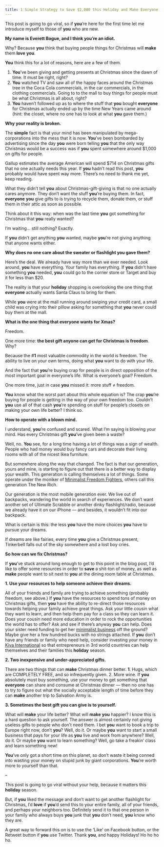 ```yaml
---
title: 1 Simple Strategy to Save $2,000 this Holiday and Make Everyone Love You Forever
---
```


This post is going to go viral, so if **you**’re here for the first time let
me introduce myself to those of **you** who are new.

**My name is Everett Bogue, and I think **you**’re an idiot.**

Why? Because **you** think that buying people things for Christmas will
**make** them **love** **you**.

**You** think this for a lot of reasons, here are a few of them.

  1. **You**’ve been giving and getting presents at Christmas since the dawn of time. It must be right, right?
  2. **You** watched TV and saw all of the happy faces around the Christmas tree in the Coca Cola commercials, in the car commercials, in the clothing commercials. Going to to the mall to buy things for people must be what Christmas is all about, right?
  3. **You** haven’t followed up as to where the stuff that **you** bought **everyone** for Christmas actually ended up by the time New Years came around (hint: the closet, where no one has to look at what **you** gave them.)

**Why your reality is broken.**

The **simple** fact is that your mind has been manipulated by mega-
corporations into the mess that it is now. **You**’ve been bombarded by
advertising since the day **you** were born telling **you** that the only way
Christmas would be a success was if **you** spent somewhere around $1,000 on
gifts for people.

Gallup estimates the average American will spend $714 on Christmas
gifts that no one actually needs this year. If **you** hadn’t
read this post, **you** probably would have spent way more. There’s no need to
thank me yet, keep reading.

What they didn’t tell **you** about Christmas-gift-giving is that no one
actually cares anymore. They don’t want the stuff **you**’re buying them. In
fact, **everyone** **you** give gifts to is trying to recycle them, donate
them, or stuff them in their attic as soon as possible.

Think about it this way: when was the last time **you** got something for
Christmas that **you** really wanted?

I’m waiting… still nothing? Exactly.

If **you** didn’t get anything **you** wanted, maybe **you**’re not giving
anything that anyone wants either.

**Why does no one care about the sweater or flashlight **you** gave them?**

Here’s the deal. We already have way more than we ever needed. Look around,
**you** have everything. Your family has everything. If **you** didn’t have
something **you** needed, **you** could go to the corner store or Target and
buy it for less than $20.

The reality is that your **holiday** shopping is overlooking the one thing
that **everyone** actually wants Santa Claus to bring for them.

While **you** were at the mall running around swiping your credit card, a
small child was crying into their pillow asking for something that **you**
never could buy them at the mall.

**What is the one thing that **everyone** wants for Xmas?**

Freedom.

One more time: **the best gift anyone can get for Christmas is freedom**. Why?

Because the #**1** most valuable commodity in the world is freedom. The
ability to live on your own terms, doing what **you** want to do with your
life.

And the fact that **you**’re buying crap for people is in direct opposition of
the most important goal in everyone’s life. What is everyone’s goal? Freedom.

One more time, just in case **you** missed it: more stuff ≠ freedom.

**You** know what the worst part about this whole equation is? The crap **you**’re buying for people is getting in the way of your own freedom too. Couldn’t **you** use all of that cash **you**’re spending on stuff for people’s closets on making your own life better? I think so.

**How to operate with a blown mind.**

I understand, **you**’re confused and scared. What I’m saying is blowing your
mind. Has every Christmas gift **you**’ve given been a waste?

Well, no. **You** see, for a long time having a lot of things was a sign of
wealth. People who had money would buy fancy cars and decorate their living
rooms with all of the nicest Ikea furniture.

But somewhere along the way that changed. The fact is that our generation,
yours and mine, is starting to figure out that there is a better way to
display your wealth. This generation is calling themselves a lot of things.
Some operate under the moniker of [Minimalist Freedom
Fighters](http://www.artofbeingminimalist.com/), others call this generation
The New Rich.

Our generation is the most mobile generation ever. We live out of backpacks,
wandering the world in search of experiences. We don’t want another set of
Ultimate Scrabble or another dinky flashlight/radio, because we already have
it on our iPhone — and besides, it wouldn’t fit into our backpack.

What is certain is this: the less **you** have the more choices **you** have
to pursue your dreams.

If dreams are like fairies, every time **you** give a Christmas present,
Tinkerbell falls out of the sky somewhere and a lost boy cries.

**So how can we fix Christmas?**

If **you**’ve stuck around long enough to get to this point in the blog post,
I’d like to offer some resources in order to **save** a shit-ton of money, as
well as **make** people want to sit next to **you** at the dining room table
at Christmas.

****1**. Use your resources to help someone achieve their dreams.**

All of your friends and family are trying to achieve something (probably
freedom, see above.) If **you** have the resources to spend tons of money on
Christmas gifts, then **you** have the ability to re-direct those resources
towards helping your family achieve great things. Ask your little cousin what
they want to learn, and then help them pay for a class so they can learn it.
Does your cousin need more education in order to rock the opportunities the
world has to offer? Ask and see if there’s anyway **you** can help. Does your
sister need funding to get her [minimalist
business](http://www.minimalistbusiness.com/) off the ground? Maybe give her a
few hundred bucks with no strings attached. If **you** don’t have any friends
or family who need help, consider investing your money in [Kiva
International](http://www.kiva.org/) so that entrepreneurs in 3rd world
countries can help themselves and their families this **holiday** season.

**2\. Two inexpensive and under-appreciated gifts.**

There are two things that can **make** Christmas dinner better. **1**. Hugs,
which are COMPLETELY FREE, and so infrequently given. 2. More wine. If **you**
absolutely must buy something, use your money to get something that
**everyone** can share and consume at Christmas dinner — then no one has to
try to figure out what the socially acceptable length of time before they can
**make** another trip to Salvation Army is.

**3\. Sometimes the best gift **you** can give is to yourself.**

What will **make** your life better? What will **make** **you** happier? I
know this is a hard question to ask yourself. The answer is almost certainly
not giving useless gifts to people who don’t need them. I bet **you** want to
book a trip to Europe right now, don’t **you**? Well, do it. Or maybe **you**
want to start a small business that pays for your life as **you** live and
work from anywhere? Well, do it. Or maybe **you** want to learn something?
Well, go take a freakin’ class and learn something new!

**You**’ve only got a short time on this planet, so don’t waste it being conned into wasting your money on stupid junk by giant corporations. **You**’re worth more to yourself than that.

–

This post is going to go viral without your help, because it matters this
**holiday** season.

But, if **you** liked the message and don’t want to get another flashlight for
Christmas, I’d **love** if **you**’d send this to your entire family, all of
your friends, and perhaps your neighbors too. Definitely send it to that one
person in your family who always buys **you** junk that **you** don’t need,
**you** know who they are.

A great way to forward this on is to use the ‘Like’ on Facebook button, or the
Retweet button if **you** use Twitter. Thank **you**, and happy Holidays! Ho
ho ho ho.
